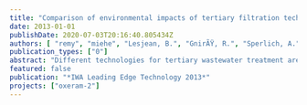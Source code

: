 ```yaml
---
title: "Comparison of environmental impacts of tertiary filtration technologies for advanced phosphorus removal via Life Cycle Assessment"
date: 2013-01-01
publishDate: 2020-07-03T20:16:40.805434Z
authors: [ "remy", "miehe", "Lesjean, B.", "GnirÃŸ, R.", "Sperlich, A.", "BartholomÃ¤us, C.", "Draht, K." ]
publication_types: ["0"]
abstract: "Different technologies for tertiary wastewater treatment are compared in their environmental impacts with Life Cycle Assessment (LCA). Targeting low phosphorus concentration (50-120 µg/L) and disinfection of WWTP secondary effluent, this LCA compares high-rate sedimentation, microsieve, dual media filtration (all with UV disinfection), and polymer ultrafiltration or ceramic microfiltration membranes for upgrading the large-scale wastewater treatment plant Berlin-Ruhleben. Results show that mean effluent quality of membranes is highest, but at the cost of high electricity and chemicals demand and associated emissions of greenhouse gases (GHG) or other air pollutants. In contrast, gravity-driven treatment processes require less electricity and chemicals, but can reach significant removal of phosphorus. In fact, the latter options will only lead to a minor increase of GHG emissions and energy demand compared to the existing pumping station or UV treatment."
featured: false
publication: "*IWA Leading Edge Technology 2013*"
projects: ["oxeram-2"]
---
```


